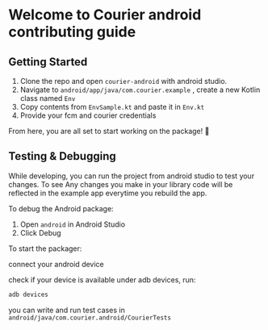 # Welcome to Courier android contributing guide

## Getting Started

1. Clone the repo and open `courier-android` with android studio.
2. Navigate to `android/app/java/com.courier.example` , create a new Kotlin class named `Env`
3. Copy contents from `EnvSample.kt` and paste it in `Env.kt`
4. Provide your fcm and courier credentials

From here, you are all set to start working on the package! 🙌

## Testing & Debugging

While developing, you can run the project from android studio to test your changes. To see
Any changes you make in your library code will be reflected in the example app everytime you rebuild the app.

To debug the Android package:
1. Open `android` in Android Studio
2. Click Debug

To start the packager:

connect your android device

check if your device is available under adb devices, run:

```sh
adb devices
```
you can write and run test cases in ``android/java/com.courier.android/CourierTests``
